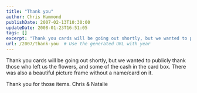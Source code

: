 ```yaml
---
title: "Thank you"
author: Chris Hammond
publishDate: 2007-02-13T10:30:00
updateDate: 2008-01-23T16:51:05
tags: []
excerpt: "Thank you cards will be going out shortly, but we wanted to publicly thank those who left us the flowers, and some of the cash in the card box. There was also a beautiful picture frame without a name/card on it. Thank you for those items. Chris &..."
url: /2007/thank-you  # Use the generated URL with year
---
```

<P>Thank you cards will be going out shortly, but we wanted to publicly thank those who left us the flowers, and some of the cash in the card box. There was also a beautiful picture frame without a name/card on it.</P> <P>Thank you for those items. Chris & Natalie</P>
